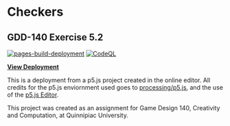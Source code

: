 # Checkers
## GDD-140 Exercise 5.2

[![pages-build-deployment](https://github.com/LittleTealeaf/GDD-140-Exercise-5.0/actions/workflows/pages/pages-build-deployment/badge.svg)](https://github.com/LittleTealeaf/GDD-140-Exercise-5.0/actions/workflows/pages/pages-build-deployment) [![CodeQL](https://github.com/LittleTealeaf/GDD-140-Exercise-5.0/actions/workflows/codeql-analysis.yml/badge.svg)](https://github.com/LittleTealeaf/GDD-140-Exercise-5.0/actions/workflows/codeql-analysis.yml)

[**View Deployment**](https://littletealeaf.github.io/GDD-140-Exercise-5.0/)

This is a deployment from a p5.js project created in the online editor. All credits for the p5.js enviornment used goes to [processing/p5.js](https://github.com/processing/p5.js), and the use of the [p5.js Editor](https://editor.p5js.org/).

This project was created as an assignment for Game Design 140, Creativity and Computation, at Quinnipiac University.
